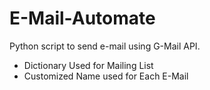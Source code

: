 # E-Mail-Automate

Python script to send e-mail using G-Mail API.

- Dictionary Used for Mailing List
- Customized Name used for Each E-Mail
